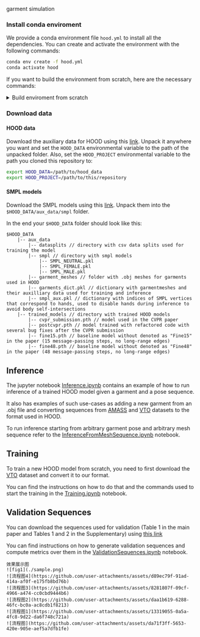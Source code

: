 garment simulation
### Install conda enviroment
We provide a conda environment file `hood.yml` to install all the dependencies. 
You can create and activate the environment with the following commands:

```bash
conda env create -f hood.yml
conda activate hood
```

If you want to build the environment from scratch, here are the necessary commands: 
<details>
  <summary>Build enviroment from scratch</summary>

```bash
# Create and activate a new environment
conda create -n hood python=3.9 -y
conda activate hood

# install pytorch (see https://pytorch.org/)
conda install pytorch torchvision torchaudio pytorch-cuda=11.7 -c pytorch -c nvidia -y

# install pytorch_geometric (see https://pytorch-geometric.readthedocs.io/en/latest/install/installation.html)
conda install pyg -c pyg -y

# install pytorch3d (see https://github.com/facebookresearch/pytorch3d/blob/main/INSTALL.md)
conda install -c fvcore -c iopath -c conda-forge fvcore iopath -y
conda install -c bottler nvidiacub -y
conda install pytorch3d -c pytorch3d -y


# install auxiliary packages with conda
conda install -c conda-forge munch pandas tqdm omegaconf matplotlib einops ffmpeg -y

# install more auxiliary packages with pip
pip install smplx aitviewer chumpy huepy

# create a new kernel for jupyter notebook
conda install ipykernel -y; python -m ipykernel install --user --name hood --display-name "hood"
```
</details>

### Download data
#### HOOD data
Download the auxiliary data for HOOD using this [link](https://drive.google.com/file/d/1RdA4L6Fy50VsKZ8k7ySp5ps5YtWoHSgs/view?usp=sharing).
Unpack it anywhere you want and set the `HOOD_DATA` environmental variable to the path of the unpacked folder.
Also, set the `HOOD_PROJECT` environmental variable to the path you cloned this repository to:

```bash
export HOOD_DATA=/path/to/hood_data
export HOOD_PROJECT=/path/to/this/repository
```

#### SMPL models
Download the SMPL models using this [link](https://smpl.is.tue.mpg.de/). Unpack them into the `$HOOD_DATA/aux_data/smpl` folder.

In the end your `$HOOD_DATA` folder should look like this:
```
$HOOD_DATA
    |-- aux_data
        |-- datasplits // directory with csv data splits used for training the model
        |-- smpl // directory with smpl models
            |-- SMPL_NEUTRAL.pkl
            |-- SMPL_FEMALE.pkl
            |-- SMPL_MALE.pkl
        |-- garment_meshes // folder with .obj meshes for garments used in HOOD
        |-- garments_dict.pkl // dictionary with garmentmeshes and their auxilliary data used for training and inference
        |-- smpl_aux.pkl // dictionary with indices of SMPL vertices that correspond to hands, used to disable hands during inference to avoid body self-intersections
    |-- trained_models // directory with trained HOOD models
        |-- cvpr_submission.pth // model used in the CVPR paper
        |-- postcvpr.pth // model trained with refactored code with several bug fixes after the CVPR submission
        |-- fine15.pth // baseline model without denoted as "Fine15" in the paper (15 message-passing steps, no long-range edges)
        |-- fine48.pth // baseline model without denoted as "Fine48" in the paper (48 message-passing steps, no long-range edges)
```

## Inference
The jupyter notebook [Inference.ipynb](Inference.ipynb) contains an example of how to run inference of a trained HOOD model given a garment and a pose sequence.

It also has examples of such use-cases as adding a new garment from an .obj file and converting sequences from [AMASS](https://amass.is.tue.mpg.de/) and [VTO](https://github.com/isantesteban/vto-dataset) datasets to the format used in HOOD.

To run inference starting from arbitrary garment pose and arbitrary mesh sequence refer to the [InferenceFromMeshSequence.ipynb](InferenceFromMeshSequence.ipynb) notebook.  

## Training
To train a new HOOD model from scratch, you need to first download the [VTO](https://github.com/isantesteban/vto-dataset) dataset and convert it to our format.

You can find the instructions on how to do that and the commands used to start the training in the [Training.ipynb](Training.ipynb) notebook.

## Validation Sequences
You can download the sequences used for validation (Table 1 in the main paper and Tables 1 and 2 in the Supplementary) 
using [this link](https://drive.google.com/file/d/1jFkDWPZW2HwYsYqcXAC3hX0NlumBnqT3/view?usp=sharing)

You can find instructions on how to generate validation sequences and compute metrics over them in the [ValidationSequences.ipynb](ValidationSequences.ipynb) notebook.

```
效果展示图
![fig1](./sample.png)
![流程图4](https://github.com/user-attachments/assets/d89ec79f-91ad-414a-af0f-e175fb8bd76b)
![流程图3](https://github.com/user-attachments/assets/8281807f-09cf-4966-a474-cc0cbd9444b6)
![流程图2](https://github.com/user-attachments/assets/daa1b619-6288-46fc-bc0a-ac8cdb1f8213)
![流程图1](https://github.com/user-attachments/assets/13319055-0a5a-4fc8-9d22-da6f748c721a)
![流程图](https://github.com/user-attachments/assets/da71f3ff-5653-420e-905e-aef5a7dfb1fe)


